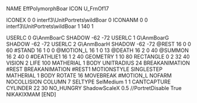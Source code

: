 NAME EffPolymorphBoar
ICON U_FrnOf17

ICONEX 0 0 interf3\UnitPortrets\wildBoar 0
ICONANM 0 0 interf3\UnitPortrets\wildBoar 1 140 1

USERLC 0 G\AnmBoarC SHADOW -62 -72
USERLC 1 G\AnmBoarG SHADOW -62 -72
USERLC 2 G\AnmBoarH SHADOW -62 -72
@REST      16 0 0 60 
#STAND     16 1 0 0
@MOTION_L  16 1 0 13
@DEATH     16 2 0 40
@SUMMON     16 2 40 0 
#DEATHLIE1 16 1 2 40 
GEOMETRY   1 10 80
RECTANGLE  0 2 32 40
VISION     2
LIFE	   100
MATHERIAL  1 BODY
UNITRADIUS 24
BREAKANIMATION #REST
BREAKANIMATION #REST1
MOTIONSTYLE SINGLESTEP
MATHERIAL  1 BODY
ROTATE 16
MOVEBREAK #MOTION_L
NOFARM
NOCOLLISION
COLUMN 7
SELTYPE SelMedium 1 1
CANTCAPTURE
CYLINDER 22 30
NO_HUNGRY
ShadowScaleX 0.5
//PortretDisable True
NIKAKIXMAM
[END]
